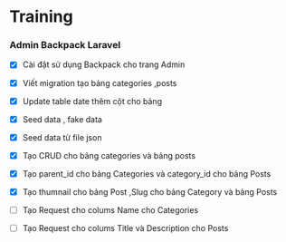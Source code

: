# Training



### Admin Backpack Laravel


- [x] Cài đặt sử dụng Backpack cho trang Admin
 
- [x] Viết migration tạo bảng categories ,posts
 
- [x] Update table date thêm cột cho bảng
 
- [x] Seed data , fake data 
 
- [x] Seed data từ file json
 
- [x] Tạo CRUD cho bảng categories và bảng posts
 
- [x] Tạo parent_id cho bảng Categories và category_id cho bảng Posts
 
- [x] Tạo thumnail cho bảng Post ,Slug cho bảng Category và bảng Posts
 
- [ ] Tạo Request cho colums Name cho Categories
 
- [ ] Tạo Request cho colums Title và Description cho Posts





